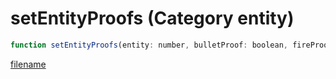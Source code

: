 # setEntityProofs (Category entity)

```js
function setEntityProofs(entity: number, bulletProof: boolean, fireProof: boolean, explosionProof: boolean, collisionProof: boolean, meleeProof: boolean, p6: boolean, p7: boolean, drownProof: boolean): void
```

[filename](setEntityProofs_m.md ':include')